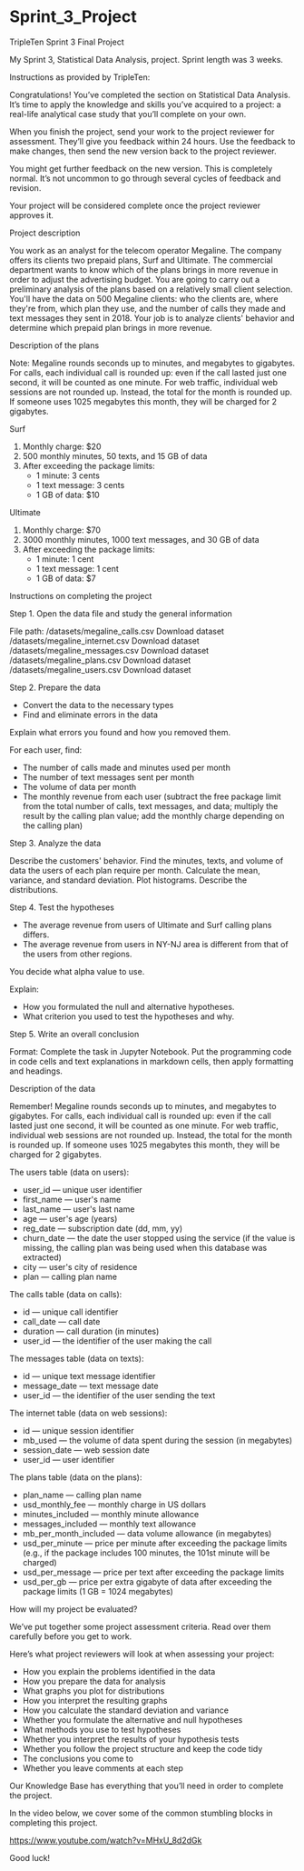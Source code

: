 # Sprint_3_Project
TripleTen Sprint 3 Final Project

My Sprint 3, Statistical Data Analysis, project. Sprint length was 3 weeks.

Instructions as provided by TripleTen:

Congratulations! You’ve completed the section on Statistical Data Analysis. It’s time to apply the knowledge and skills you’ve acquired to a project: a real-life analytical case study that you’ll complete on your own.

When you finish the project, send your work to the project reviewer for assessment. They’ll give you feedback within 24 hours. Use the feedback to make changes, then send the new version back to the project reviewer.

You might get further feedback on the new version. This is completely normal. It’s not uncommon to go through several cycles of feedback and revision.

Your project will be considered complete once the project reviewer approves it.

Project description

You work as an analyst for the telecom operator Megaline. The company offers its clients two prepaid plans, Surf and Ultimate. The commercial department wants to know which of the plans brings in more revenue in order to adjust the advertising budget.
You are going to carry out a preliminary analysis of the plans based on a relatively small client selection. You'll have the data on 500 Megaline clients: who the clients are, where they're from, which plan they use, and the number of calls they made and text messages they sent in 2018. Your job is to analyze clients' behavior and determine which prepaid plan brings in more revenue.

Description of the plans

Note: Megaline rounds seconds up to minutes, and megabytes to gigabytes. For calls, each individual call is rounded up: even if the call lasted just one second, it will be counted as one minute. For web traffic, individual web sessions are not rounded up. Instead, the total for the month is rounded up. If someone uses 1025 megabytes this month, they will be charged for 2 gigabytes.

Surf

1. Monthly charge: $20
2. 500 monthly minutes, 50 texts, and 15 GB of data
3. After exceeding the package limits:
    - 1 minute: 3 cents
    - 1 text message: 3 cents
    - 1 GB of data: $10

Ultimate

1. Monthly charge: $70
2. 3000 monthly minutes, 1000 text messages, and 30 GB of data
3. After exceeding the package limits:
    - 1 minute: 1 cent
    - 1 text message: 1 cent
    - 1 GB of data: $7

Instructions on completing the project

Step 1. Open the data file and study the general information

File path:
/datasets/megaline_calls.csv Download dataset
/datasets/megaline_internet.csv Download dataset
/datasets/megaline_messages.csv Download dataset
/datasets/megaline_plans.csv Download dataset
/datasets/megaline_users.csv Download dataset

Step 2. Prepare the data

- Convert the data to the necessary types
- Find and eliminate errors in the data

Explain what errors you found and how you removed them.

For each user, find:

- The number of calls made and minutes used per month
- The number of text messages sent per month
- The volume of data per month
- The monthly revenue from each user (subtract the free package limit from the total number of calls, text messages, and data; multiply the result by the calling plan value; add the monthly charge depending on the calling plan)

Step 3. Analyze the data

Describe the customers' behavior. Find the minutes, texts, and volume of data the users of each plan require per month. Calculate the mean, variance, and standard deviation. Plot histograms. Describe the distributions.

Step 4. Test the hypotheses

- The average revenue from users of Ultimate and Surf calling plans differs.
- The average revenue from users in NY-NJ area is different from that of the users from other regions.

You decide what alpha value to use.

Explain:

- How you formulated the null and alternative hypotheses.
- What criterion you used to test the hypotheses and why.

Step 5. Write an overall conclusion

Format: Complete the task in Jupyter Notebook. Put the programming code in code cells and text explanations in markdown cells, then apply formatting and headings.

Description of the data

Remember! Megaline rounds seconds up to minutes, and megabytes to gigabytes. For calls, each individual call is rounded up: even if the call lasted just one second, it will be counted as one minute. For web traffic, individual web sessions are not rounded up. Instead, the total for the month is rounded up. If someone uses 1025 megabytes this month, they will be charged for 2 gigabytes.

The users table (data on users):

- user_id — unique user identifier
- first_name — user's name
- last_name — user's last name
- age — user's age (years)
- reg_date — subscription date (dd, mm, yy)
- churn_date — the date the user stopped using the service (if the value is missing, the calling plan was being used when this database was extracted)
- city — user's city of residence
- plan — calling plan name

The calls table (data on calls):

- id — unique call identifier
- call_date — call date
- duration — call duration (in minutes)
- user_id — the identifier of the user making the call

The messages table (data on texts):

- id — unique text message identifier
- message_date — text message date
- user_id — the identifier of the user sending the text

The internet table (data on web sessions):

- id — unique session identifier
- mb_used — the volume of data spent during the session (in megabytes)
- session_date — web session date
- user_id — user identifier

The plans table (data on the plans):

- plan_name — calling plan name
- usd_monthly_fee — monthly charge in US dollars
- minutes_included — monthly minute allowance
- messages_included — monthly text allowance
- mb_per_month_included — data volume allowance (in megabytes)
- usd_per_minute — price per minute after exceeding the package limits (e.g., if the package includes 100 minutes, the 101st minute will be charged)
- usd_per_message — price per text after exceeding the package limits
- usd_per_gb — price per extra gigabyte of data after exceeding the package limits (1 GB = 1024 megabytes)

How will my project be evaluated?

We’ve put together some project assessment criteria. Read over them carefully before you get to work.

Here’s what project reviewers will look at when assessing your project:

- How you explain the problems identified in the data
- How you prepare the data for analysis
- What graphs you plot for distributions
- How you interpret the resulting graphs
- How you calculate the standard deviation and variance
- Whether you formulate the alternative and null hypotheses
- What methods you use to test hypotheses
- Whether you interpret the results of your hypothesis tests
- Whether you follow the project structure and keep the code tidy
- The conclusions you come to
- Whether you leave comments at each step

Our Knowledge Base has everything that you’ll need in order to complete the project.

In the video below, we cover some of the common stumbling blocks in completing this project.

https://www.youtube.com/watch?v=MHxU_8d2dGk

Good luck!